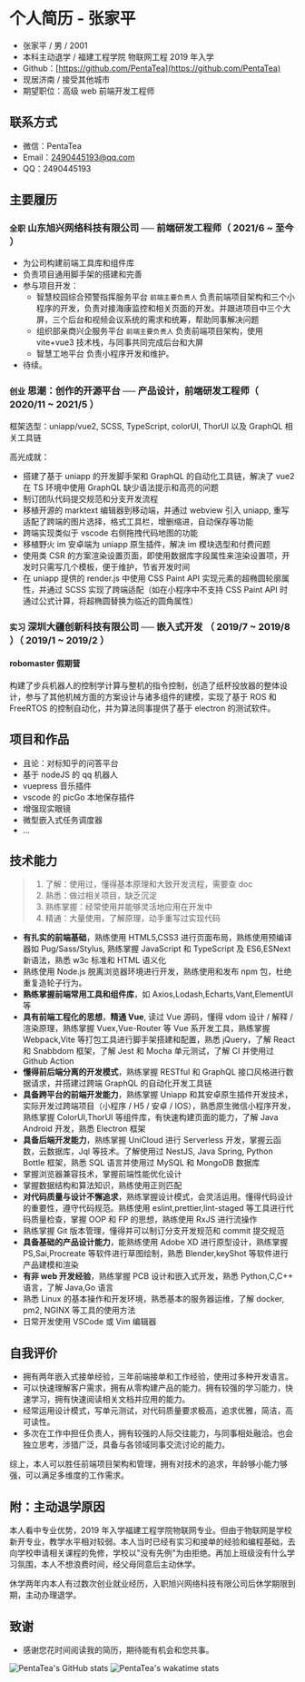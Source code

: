# 个人简历 - 张家平

- 张家平 / 男 / 2001
- 本科主动退学 / 福建工程学院 物联网工程 2019 年入学
- Github：[https://github.com/PentaTea](https://github.com/PentaTea)
- 现居济南 / 接受其他城市
- 期望职位：高级 web 前端开发工程师

## 联系方式

- 微信：PentaTea
- Email：2490445193@qq.com
- QQ：2490445193

## 主要履历

### `全职` 山东旭兴网络科技有限公司 ── 前端研发工程师（ 2021/6 ~ 至今 ）

- 为公司构建前端工具库和组件库
- 负责项目通用脚手架的搭建和完善
- 参与项目开发：
  - 智慧校园综合预警指挥服务平台 `前端主要负责人`
  负责前端项目架构和三个小程序的开发，负责对接海康监控和相关页面的开发。并跟进项目中三个大屏，三个后台和视频会议系统的需求和统筹，帮助同事解决问题
  - 组织部亲商兴企服务平台 `前端主要负责人`
  负责前端项目架构，使用 vite+vue3 技术栈，与同事共同完成后台和大屏
  - 智慧工地平台
  负责小程序开发和维护。
- 待续。

### `创业` 思潮：创作的开源平台 ── 产品设计，前端研发工程师（ 2020/11 ~ 2021/5 ）

框架选型：uniapp/vue2, SCSS, TypeScript, colorUI, ThorUI 以及 GraphQL 相关工具链

高光成就：
- 搭建了基于 uniapp 的开发脚手架和 GraphQL 的自动化工具链，解决了 vue2 在 TS 环境中使用 GraphQL 缺少语法提示和高亮的问题
- 制订团队代码提交规范和分支开发流程
- 移植开源的 marktext 编辑器到移动端，并通过 webview 引入 uniapp, 重写适配了跨端的图片选择，格式工具栏，增删缩进，自动保存等功能
- 跨端实现类似于 vscode 右侧拖拽代码地图的功能
- 移植野火 im 安卓端为 uniapp 原生插件，解决 im 模块选型和付费问题
- 使用类 CSR 的方案渲染设置页面，即使用数据库字段属性来渲染设置项，开发时只需写几个模板，便于维护，节省开发时间
- 在 uniapp 提供的 render.js 中使用 CSS Paint API 实现元素的超椭圆轮廓属性，并通过 SCSS 实现了跨端适配（如在小程序中不支持 CSS Paint API 时通过公式计算，将超椭圆替换为临近的圆角属性）

### `实习` 深圳大疆创新科技有限公司 ── 嵌入式开发 （ 2019/7 ~ 2019/8 ）（ 2019/1 ~ 2019/2 ）

#### robomaster 假期营

构建了步兵机器人的控制学计算与整机的指令控制，创造了纸杯投放器的整体设计，参与了其他机械方面的方案设计与诸多组件的建模，实现了基于 ROS 和 FreeRTOS 的控制自动化，并为算法同事提供了基于 electron 的测试软件。

## 项目和作品

- 且论：对标知乎的问答平台
- 基于 nodeJS 的 qq 机器人
- vuepress 音乐插件
- vscode 的 picGo 本地保存插件
- 增强现实眼镜
- 微型嵌入式任务调度器
- ...

## 技术能力

> 1. 了解：使用过，懂得基本原理和大致开发流程，需要查 doc
> 2. 熟悉：做过相关项目，缺乏沉淀
> 3. 熟练掌握：经常使用并能够灵活地应用在开发中
> 4. 精通：大量使用，了解原理，动手重写过实现代码

- __有扎实的前端基础__，熟练使用 HTML5,CSS3 进行页面布局，熟练使用预编译器如 Pug/Sass/Stylus, 熟练掌握 JavaScript 和 TypeScript 及 ES6,ESNext 新语法，熟悉 w3c 标准和 HTML 语义化
- 熟练使用 Node.js 脱离浏览器环境进行开发，熟练使用和发布 npm 包，杜绝重复造轮子行为。
- __熟练掌握前端常用工具和组件库__，如 Axios,Lodash,Echarts,Vant,ElementUI 等
- __具有前端工程化的思想__，__精通 Vue__, 读过 Vue 源码，懂得 vdom 设计 / 解释 / 渲染原理，熟练掌握 Vuex,Vue-Router 等 Vue 系开发工具，熟练掌握 Webpack,Vite 等打包工具进行脚手架搭建和配置，熟悉 jQuery，了解 React 和 Snabbdom 框架，了解 Jest 和 Mocha 单元测试，了解 CI 并使用过 Github Action
- __懂得前后端分离的开发模式__，熟练掌握 RESTful 和 GraphQL 接口风格进行数据请求，并搭建过跨端 GraphQL 的自动化开发工具链
- __具备跨平台的前端开发能力__，熟练掌握 Uniapp 和其安卓原生插件开发技术，实际开发过跨端项目（小程序 / H5 / 安卓 / IOS），熟悉原生微信小程序开发，熟练掌握 ColorUI,ThorUI 等组件库，有快速构建页面的能力，了解 Java Android 开发，熟悉 Electron 框架
- __具备后端开发能力__，熟练掌握 UniCloud 进行 Serverless 开发，掌握云函数，云数据库，Jql 等技术。了解使用过 NestJS, Java Spring, Python Bottle 框架，熟悉 SQL 语言并使用过 MySQL 和 MongoDB 数据库
- 掌握浏览器兼容技术，掌握前端性能优化设计
- 掌握数据结构和算法知识，熟练使用正则匹配
- __对代码质量与设计不懈追求__，熟练掌握设计模式，会灵活运用。懂得代码设计的重要性，遵守代码规范。熟练使用 eslint,prettier,lint-staged 等工具进行代码质量检查，掌握 OOP 和 FP 的思想，熟练使用 RxJS 进行流操作
- 熟练掌握 Git 版本管理，懂得并可以制订分支开发规范和 commit 提交规范
- __具备基础的产品设计能力__，能熟练使用 Adobe XD 进行原型设计，熟练掌握 PS,Sai,Procreate 等软件进行草图绘制，熟悉 Blender,keyShot 等软件进行产品建模和渲染
- __有非 web 开发经验__，熟练掌握 PCB 设计和嵌入式开发，熟悉 Python,C,C++ 语言，了解 Java,Go 语言
- 熟悉 Linux 的基本操作和开发环境，熟悉基本的服务器运维，了解 docker, pm2, NGINX 等工具的使用方法
- 日常开发使用 VSCode 或 Vim 编辑器

## 自我评价

- 拥有两年嵌入式接单经验，三年前端接单和工作经验，使用过多种开发语言。
- 可以快速理解客户需求，拥有从零构建产品的能力。拥有较强的学习能力，快速学习，拥有快速阅读相关文档并应用的能力。
- 经常运用设计模式，写单元测试，对代码质量要求极高，追求优雅，简洁，高可读性。
- 多次在工作中担任负责人，拥有较强的人际交往能力，与同事相处融洽。也会独立思考，涉猎广泛，具备与各领域同事交流讨论的能力。

综上，本人可以胜任前端项目架构和管理，拥有对技术的追求，年龄够小能力够强，可以满足多维度的工作需求。

## 附：主动退学原因

本人看中专业优势，2019 年入学福建工程学院物联网专业。但由于物联网是学校新开专业，教学水平相对较弱。本人当时已经有实习和接单的经验和编程基础，去向学校申请相关课程的免修，学校以"没有先例"为由拒绝。再加上班级没有什么学习氛围，本人不想浪费时间，经父母同意后主动休学。

休学两年内本人有过数次创业就业经历，入职旭兴网络科技有限公司后休学期限到期，主动办理退学。

## 致谢

- 感谢您花时间阅读我的简历，期待能有机会和您共事。

![PentaTea's GitHub stats](https://github-readme-stats.vercel.app/api?username=PentaTea&theme=vue&show_icons=true&count_private=true)
![PentaTea's wakatime stats](https://github-readme-stats.vercel.app/api/wakatime?username=PentaTea&theme=vue&show_icons=true&count_private=true)
